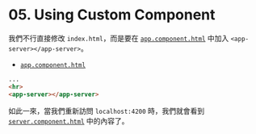 # 05. Using Custom Component

我們不行直接修改 `index.html`，而是要在 [`app.component.html`](../../my-first-app/src/app/app.component.html) 中加入 `<app-server></app-server>`。

- [`app.component.html`](../../my-first-app/src/app/app.component.html)

```html
...
<hr>
<app-server></app-server>
```

如此一來，當我們重新訪問 `localhost:4200` 時，我們就會看到 [`server.component.html`](../../my-first-app/src/app/server/server.component.html) 中的內容了。
